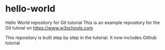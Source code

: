 # hello-world
Hello World repository for Git tutorial
This is an example repository for the Git tutoial on https://www.w3schools.com

This repository is built step by step in the tutorial.
It now includes Github tutorial